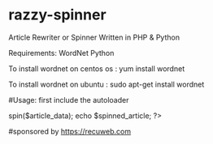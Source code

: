 # razzy-spinner
Article Rewriter or Spinner Written in PHP &amp; Python 

Requirements:
WordNet 
Python

To install wordnet on centos os :
yum install wordnet 

To install wordnet on ubuntu :
sudo apt-get install wordnet

#Usage:
first include the autoloader 

<?php 
include_once "autoload.php";

$spinner = new spinner();

$article_data = "Hello , I am home , lets start now.";

$spinned_article = $spinner->spin($article_data);

echo $spinned_article;

?>

#sponsored by 
https://recuweb.com
